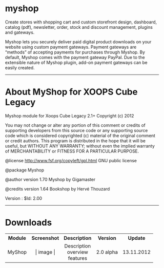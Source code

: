 myshop
==========

Create stores with shopping cart and custom storefront design, dashboard, catalog (pdf), newsletter, order, stock and discount management, plugins and gateways. 

Myshop lets you securely deliver paid digital product downloads on your website using custom payment gateways. 
Payment gateways are “methods” of accepting payments for purchases through Myshop. 
By default, Myshop comes with the payment gateway PayPal. Due to the extensible nature of Myshop plugin, add-on payment gateways can be easily created.


***

About MyShop for XOOPS Cube Legacy
====

 Myshop module for Xoops Cube Legacy 2.1+
 Copyright (c) 2012
 
 You may not change or alter any portion of this comment or credits
 of supporting developers from this source code or any supporting source code
 which is considered copyrighted (c) material of the original comment or credit authors.
 This program is distributed in the hope that it will be useful,
 but WITHOUT ANY WARRANTY; without even the implied warranty of
 MERCHANTABILITY or FITNESS FOR A PARTICULAR PURPOSE.
 
 @license   http://www.fsf.org/copyleft/gpl.html GNU public license
 
 @package   Myshop
 
 @author   	version 1.70 Myshop by Gigamaster
 
 @credits   version 1.64 Bookshop by Hervé Thouzard
 
 Version : $Id: 2.00
  
  
***

Downloads
====

<table width="100%">
<tr>

<th align="center">
Module
</th>

<th align="center">
Screenshot
</th>

<th align="center">
Description
</th>

<th align="center">
Version</th>

<th align="center">
Update</th>

</tr>
<tr>
<td align="center">MyShop</td>
<td align="center">| image |</td>
<td align="center">Description<br>overview<br>features</td>
<td align="center">2.0 alpha</td>
<td align="center">13.11.2012</td>
</tr>
</table>
